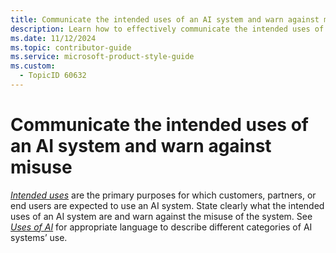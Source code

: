 ```yaml
---
title: Communicate the intended uses of an AI system and warn against misuse - Responsible AI Style Guide
description: Learn how to effectively communicate the intended uses of an AI system and provide clear warnings against misuse. Ensure users understand the primary purposes and potential risks.
ms.date: 11/12/2024
ms.topic: contributor-guide
ms.service: microsoft-product-style-guide
ms.custom:
  - TopicID 60632
---
```



# Communicate the intended uses of an AI system and warn against misuse

*[_Intended uses_](~\responsible-ai-style-guide\a-z-word-list\i\intended-uses.md)* are the primary purposes for which customers, partners, or end users are expected to use an AI system. State clearly what the intended uses of an AI system are and warn against the misuse of the system. See [_Uses of AI_](~\responsible-ai-style-guide\uses-ai-terms\uses-of-aiterms-for-categories-of-ai-use.md) for appropriate language to describe different categories of AI systems’ use.